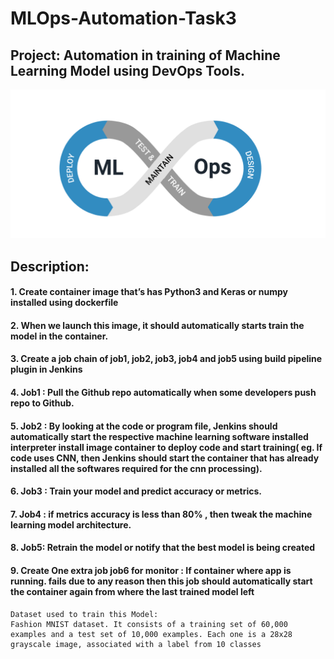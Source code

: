 # MLOps-Automation-Task3
## Project: Automation in training of Machine Learning Model using DevOps Tools.

![](images/0.png)

## Description:
#### 1. Create container image that’s has Python3 and Keras or numpy  installed  using dockerfile 
#### 2. When we launch this image, it should automatically starts train the model in the container.
#### 3. Create a job chain of job1, job2, job3, job4 and job5 using build pipeline plugin in Jenkins 
#### 4.  Job1 : Pull  the Github repo automatically when some developers push repo to Github.
#### 5.  Job2 : By looking at the code or program file, Jenkins should automatically start the respective machine learning software installed interpreter install image container to deploy code  and start training( eg. If code uses CNN, then Jenkins should start the container that has already installed all the softwares required for the cnn processing).
#### 6. Job3 : Train your model and predict accuracy or metrics.
#### 7. Job4 : if metrics accuracy is less than 80%  , then tweak the machine learning model architecture.
#### 8. Job5: Retrain the model or notify that the best model is being created
#### 9. Create One extra job job6 for monitor : If container where app is running. fails due to any reason then this job should automatically start the container again from where the last trained model left

```
Dataset used to train this Model: 
Fashion MNIST dataset. It consists of a training set of 60,000 
examples and a test set of 10,000 examples. Each one is a 28x28 grayscale image, associated with a label from 10 classes
```

